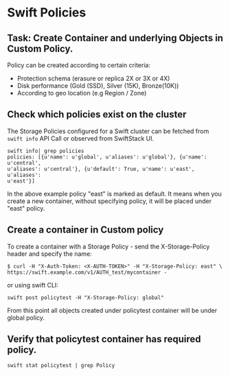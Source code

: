 # Swift Policies

## **Task:** Create Container and underlying Objects in Custom Policy.

Policy can be created according to certain criteria:

 * Protection schema (erasure or replica 2X or 3X or 4X)
 * Disk performance (Gold (SSD), Silver (15K), Bronze(10K))
 * According to geo location (e.g Region / Zone)

## Check which policies exist on the cluster

The Storage Policies configured for a Swift cluster can be fetched from
```swift info```
API Call or observed from SwiftStack UI.

```
swift info| grep policies
policies: [{u'name': u'global', u'aliases': u'global'}, {u'name': u'central',
u'aliases': u'central'}, {u'default': True, u'name': u'east', u'aliases':
u'east'}]
```

In the above example policy "east" is marked as default. It means when you
create a new container, without specifying policy, it will be placed under
"east" policy. 

## Create a container in Custom policy

To create a container with a Storage Policy - send the X-Storage-Policy header
and specify the name:

```
$ curl -H "X-Auth-Token: <X-AUTH-TOKEN>" -H "X-Storage-Policy: east" \
https://swift.example.com/v1/AUTH_test/mycontainer -
```

or using swift CLI:

```
swift post policytest -H "X-Storage-Policy: global"
```

From this point all objects created under policytest container will be under
global policy.

## Verify that policytest container has required policy.

```
swift stat policytest | grep Policy
```

